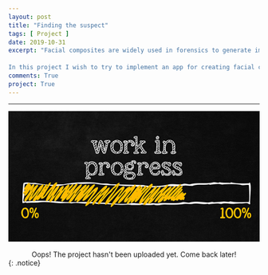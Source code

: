```yaml
---
layout: post
title: "Finding the suspect"
tags: [ Project ]
date: 2019-10-31
excerpt: "Facial composites are widely used in forensics to generate images of suspects. Since victim or witness usually isn't good at drawing, computer-aided generation is applied to reconstruct the face attacker. One of the most commonly used techniques are evolutionary systems that compose the final face from many predefined parts.

In this project I wish to try to implement an app for creating facial composite that will be able to construct desired faces without explicitly providing databases of templates. I aim to apply Variational Autoencoders and Gaussian processes for this task."
comments: True
project: True
---
```


---

![png](/assets/img/wip.jpg)
<center> Oops! The project hasn't been uploaded yet. Come back later! </center>
{: .notice}
